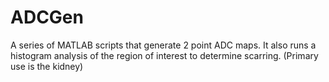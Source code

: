 ADCGen
======

A series of MATLAB scripts that generate 2 point ADC maps. It also runs a histogram analysis of the region of interest to determine scarring. (Primary use is the kidney)
